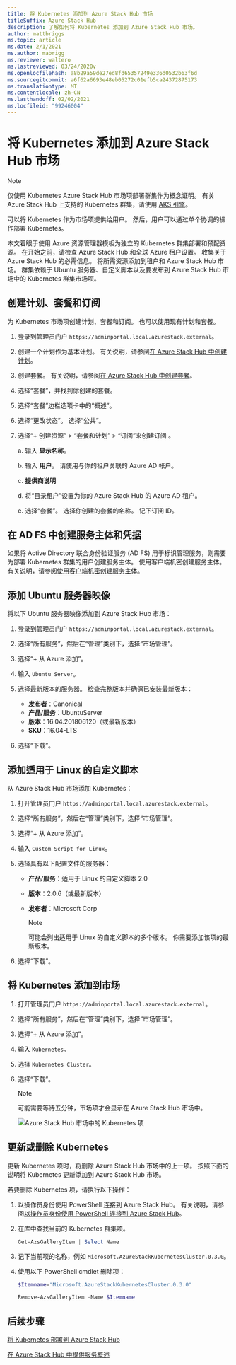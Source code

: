 ```yaml
---
title: 将 Kubernetes 添加到 Azure Stack Hub 市场
titleSuffix: Azure Stack Hub
description: 了解如何将 Kubernetes 添加到 Azure Stack Hub 市场。
author: mattbriggs
ms.topic: article
ms.date: 2/1/2021
ms.author: mabrigg
ms.reviewer: waltero
ms.lastreviewed: 03/24/2020v
ms.openlocfilehash: a8b29a59de27ed8fd65357249e336d0532b63f6d
ms.sourcegitcommit: a6f62a6693e48eb05272c01efb5ca24372875173
ms.translationtype: MT
ms.contentlocale: zh-CN
ms.lasthandoff: 02/02/2021
ms.locfileid: "99246004"
---
```

# <a name="add-kubernetes-to-azure-stack-hub-marketplace"></a>将 Kubernetes 添加到 Azure Stack Hub 市场

> [!note]  
> 仅使用 Kubernetes Azure Stack Hub 市场项部署群集作为概念证明。 有关 Azure Stack Hub 上支持的 Kubernetes 群集，请使用 [AKS 引擎](azure-stack-aks-engine.md)。

可以将 Kubernetes 作为市场项提供给用户。 然后，用户可以通过单个协调的操作部署 Kubernetes。

本文着眼于使用 Azure 资源管理器模板为独立的 Kubernetes 群集部署和预配资源。 在开始之前，请检查 Azure Stack Hub 和全球 Azure 租户设置。 收集关于 Azure Stack Hub 的必需信息。 将所需资源添加到租户和 Azure Stack Hub 市场。 群集依赖于 Ubuntu 服务器、自定义脚本以及要发布到 Azure Stack Hub 市场中的 Kubernetes 群集市场项。

## <a name="create-a-plan-an-offer-and-a-subscription"></a>创建计划、套餐和订阅

为 Kubernetes 市场项创建计划、套餐和订阅。 也可以使用现有计划和套餐。

1. 登录到管理员门户 `https://adminportal.local.azurestack.external`。

1. 创建一个计划作为基本计划。 有关说明，请参阅[在 Azure Stack Hub 中创建计划](azure-stack-create-plan.md)。

1. 创建套餐。 有关说明，请参阅[在 Azure Stack Hub 中创建套餐](azure-stack-create-offer.md)。

1. 选择“套餐”，并找到你创建的套餐。

1. 选择“套餐”边栏选项卡中的“概述”。

1. 选择“更改状态”。 选择“公共”。

1. 选择“+ 创建资源” > “套餐和计划” > “订阅”来创建订阅  。

    a. 输入 **显示名称**。

    b. 输入 **用户**。 请使用与你的租户关联的 Azure AD 帐户。

    c. **提供商说明**

    d. 将“目录租户”设置为你的 Azure Stack Hub 的 Azure AD 租户。 

    e. 选择“套餐”。 选择你创建的套餐的名称。 记下订阅 ID。

## <a name="create-a-service-principal-and-credentials-in-ad-fs"></a>在 AD FS 中创建服务主体和凭据

如果将 Active Directory 联合身份验证服务 (AD FS) 用于标识管理服务，则需要为部署 Kubernetes 群集的用户创建服务主体。 使用客户端机密创建服务主体。 有关说明，请参阅[使用客户端机密创建服务主体](azure-stack-create-service-principals.md#create-a-service-principal-that-uses-client-secret-credentials)。

## <a name="add-an-ubuntu-server-image"></a>添加 Ubuntu 服务器映像

将以下 Ubuntu 服务器映像添加到 Azure Stack Hub 市场：

1. 登录到管理员门户 `https://adminportal.local.azurestack.external`。

1. 选择“所有服务”，然后在“管理”类别下，选择“市场管理”。

1. 选择“+ 从 Azure 添加”。

1. 输入 `Ubuntu Server`。

1. 选择最新版本的服务器。 检查完整版本并确保已安装最新版本：
    - **发布者**：Canonical
    - **产品/服务**：UbuntuServer
    - **版本**：16.04.201806120（或最新版本）
    - **SKU**：16.04-LTS

1. 选择“下载”。

## <a name="add-a-custom-script-for-linux"></a>添加适用于 Linux 的自定义脚本

从 Azure Stack Hub 市场添加 Kubernetes：

1. 打开管理员门户 `https://adminportal.local.azurestack.external`。

1. 选择“所有服务”，然后在“管理”类别下，选择“市场管理”。

1. 选择“+ 从 Azure 添加”。

1. 输入 `Custom Script for Linux`。

1. 选择具有以下配置文件的服务器：
   - **产品/服务**：适用于 Linux 的自定义脚本 2.0
   - **版本**：2.0.6（或最新版本）
   - **发布者**：Microsoft Corp

     > [!Note]  
     > 可能会列出适用于 Linux 的自定义脚本的多个版本。 你需要添加该项的最新版本。

1. 选择“下载”。

## <a name="add-kubernetes-to-the-marketplace"></a>将 Kubernetes 添加到市场

1. 打开管理员门户 `https://adminportal.local.azurestack.external`。

1. 选择“所有服务”，然后在“管理”类别下，选择“市场管理”。

1. 选择“+ 从 Azure 添加”。

1. 输入 `Kubernetes`。

1. 选择 `Kubernetes Cluster`。

1. 选择“下载”。

    > [!note]  
    > 可能需要等待五分钟，市场项才会显示在 Azure Stack Hub 市场中。

    ![Azure Stack Hub 市场中的 Kubernetes 项](../user/media/azure-stack-solution-template-kubernetes-deploy/marketplaceitem.png)

## <a name="update-or-remove-the-kubernetes"></a>更新或删除 Kubernetes

更新 Kubernetes 项时，将删除 Azure Stack Hub 市场中的上一项。 按照下面的说明将 Kubernetes 更新添加到 Azure Stack Hub 市场。

若要删除 Kubernetes 项，请执行以下操作：

1. 以操作员身份使用 PowerShell 连接到 Azure Stack Hub。 有关说明，请参阅[以操作员身份使用 PowerShell 连接到 Azure Stack Hub](azure-stack-powershell-configure-admin.md)。

2. 在库中查找当前的 Kubernetes 群集项。

    ```powershell  
    Get-AzsGalleryItem | Select Name
    ```
    
3. 记下当前项的名称，例如 `Microsoft.AzureStackKubernetesCluster.0.3.0`。

4. 使用以下 PowerShell cmdlet 删除项：

    ```powershell  
    $Itemname="Microsoft.AzureStackKubernetesCluster.0.3.0"

    Remove-AzsGalleryItem -Name $Itemname
    ```

## <a name="next-steps"></a>后续步骤

[将 Kubernetes 部署到 Azure Stack Hub](../user/azure-stack-solution-template-kubernetes-deploy.md)

[在 Azure Stack Hub 中提供服务概述](service-plan-offer-subscription-overview.md)
